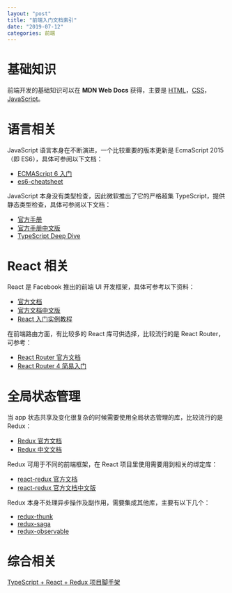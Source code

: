 ```yaml
---
layout: "post"
title: "前端入门文档索引"
date: "2019-07-12"
categories: 前端
---
```


# 基础知识

前端开发的基础知识可以在 **MDN Web Docs** 获得，主要是 [HTML](https://developer.mozilla.org/zh-CN/docs/Web/HTML)，[CSS](https://developer.mozilla.org/zh-CN/docs/Web/CSS)，[JavaScript](https://developer.mozilla.org/zh-CN/docs/Web/JavaScript)。
<!-- more-->

# 语言相关

JavaScript 语言本身在不断演进，一个比较重要的版本更新是 EcmaScript 2015 （即 ES6），具体可参阅以下文档：
- [ECMAScript 6 入门](http://es6.ruanyifeng.com)
- [es6-cheatsheet](https://github.com/DrkSephy/es6-cheatsheet)

JavaScript 本身没有类型检查，因此微软推出了它的严格超集 TypeScript，提供静态类型检查，具体可参阅以下文档：
- [官方手册](http://www.typescriptlang.org/docs/handbook/basic-types.html)
- [官方手册中文版](https://www.tslang.cn/docs/handbook/basic-types.html)
- [TypeScript Deep Dive](https://basarat.gitbooks.io/typescript)

# React 相关

React 是 Facebook 推出的前端 UI 开发框架，具体可参考以下资料：
- [官方文档](https://reactjs.org/docs/getting-started.html)
- [官方文档中文版](https://zh-hans.reactjs.org/docs/getting-started.html)
- [React 入门实例教程](http://www.ruanyifeng.com/blog/2015/03/react.html)

在前端路由方面，有比较多的 React 库可供选择，比较流行的是 React Router，可参考：
- [React Router 官方文档](https://reacttraining.com/react-router/web/guides/quick-start)
- [React Router 4 简易入门](https://segmentfault.com/a/1190000010174260)

# 全局状态管理

当 app 状态共享及变化很复杂的时候需要使用全局状态管理的库，比较流行的是 Redux：
- [Redux 官方文档](https://redux.js.org/introduction/getting-started)
- [Redux 中文文档](http://cn.redux.js.org/index.html)

Redux 可用于不同的前端框架，在 React 项目里使用需要用到相关的绑定库：
- [react-redux 官方文档](https://react-redux.js.org/introduction/quick-start)
- [react-redux 官方文档中文版](https://www.redux.org.cn/docs/react-redux)

Redux 本身不处理异步操作及副作用，需要集成其他库，主要有以下几个：
- [redux-thunk](https://github.com/reduxjs/redux-thunk)
- [redux-saga](https://github.com/redux-saga/redux-saga)
- [redux-observable](https://github.com/redux-observable/redux-observable)

# 综合相关

[TypeScript + React + Redux 项目脚手架](https://github.com/Microsoft/TypeScript-React-Starter#typescript-react-starter)